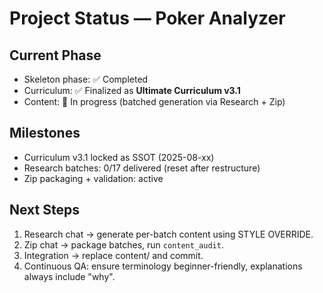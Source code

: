 # Project Status — Poker Analyzer

## Current Phase
- Skeleton phase: ✅ Completed
- Curriculum: ✅ Finalized as **Ultimate Curriculum v3.1**
- Content: 🚧 In progress (batched generation via Research + Zip)

## Milestones
- Curriculum v3.1 locked as SSOT (2025-08-xx)
- Research batches: 0/17 delivered (reset after restructure)
- Zip packaging + validation: active

## Next Steps
1. Research chat → generate per-batch content using STYLE OVERRIDE.
2. Zip chat → package batches, run `content_audit`.
3. Integration → replace content/ and commit.
4. Continuous QA: ensure terminology beginner-friendly, explanations always include "why".
